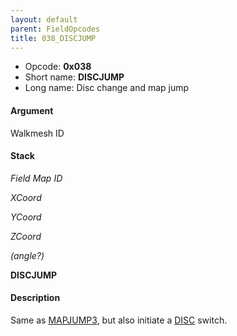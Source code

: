 ```yaml
---
layout: default
parent: FieldOpcodes
title: 038_DISCJUMP
---
```


-   Opcode: **0x038**
-   Short name: **DISCJUMP**
-   Long name: Disc change and map jump

#### Argument

Walkmesh ID

#### Stack

  
*Field Map ID*

*XCoord*

*YCoord*

*ZCoord*

*(angle?)*

**DISCJUMP**

#### Description

Same as [MAPJUMP3](FF8/Field/Script/Opcodes/02A_MAPJUMP3 "wikilink"), but also initiate a [DISC](11F_DISC) switch.
